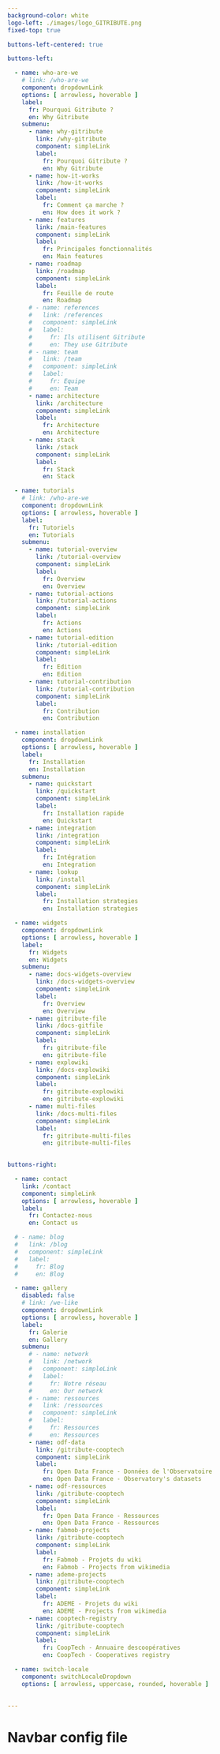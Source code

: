 ```yaml
---
background-color: white
logo-left: ./images/logo_GITRIBUTE.png
fixed-top: true

buttons-left-centered: true

buttons-left: 

  - name: who-are-we 
    # link: /who-are-we
    component: dropdownLink
    options: [ arrowless, hoverable ]
    label: 
      fr: Pourquoi Gitribute ?
      en: Why Gitribute
    submenu: 
      - name: why-gitribute
        link: /why-gitribute
        component: simpleLink
        label: 
          fr: Pourquoi Gitribute ?
          en: Why Gitribute
      - name: how-it-works
        link: /how-it-works
        component: simpleLink
        label: 
          fr: Comment ça marche ?
          en: How does it work ?
      - name: features
        link: /main-features
        component: simpleLink
        label: 
          fr: Principales fonctionnalités
          en: Main features
      - name: roadmap
        link: /roadmap
        component: simpleLink
        label: 
          fr: Feuille de route
          en: Roadmap
      # - name: references
      #   link: /references
      #   component: simpleLink
      #   label: 
      #     fr: Ils utilisent Gitribute 
      #     en: They use Gitribute
      # - name: team
      #   link: /team
      #   component: simpleLink
      #   label: 
      #     fr: Equipe
      #     en: Team
      - name: architecture
        link: /architecture
        component: simpleLink
        label: 
          fr: Architecture
          en: Architecture
      - name: stack
        link: /stack
        component: simpleLink
        label: 
          fr: Stack
          en: Stack

  - name: tutorials
    # link: /who-are-we
    component: dropdownLink
    options: [ arrowless, hoverable ]
    label: 
      fr: Tutoriels
      en: Tutorials
    submenu: 
      - name: tutorial-overview
        link: /tutorial-overview
        component: simpleLink
        label: 
          fr: Overview
          en: Overview
      - name: tutorial-actions
        link: /tutorial-actions
        component: simpleLink
        label: 
          fr: Actions
          en: Actions
      - name: tutorial-edition
        link: /tutorial-edition
        component: simpleLink
        label: 
          fr: Edition
          en: Edition
      - name: tutorial-contribution
        link: /tutorial-contribution
        component: simpleLink
        label: 
          fr: Contribution
          en: Contribution

  - name: installation 
    component: dropdownLink
    options: [ arrowless, hoverable ]
    label: 
      fr: Installation
      en: Installation
    submenu:
      - name: quickstart
        link: /quickstart
        component: simpleLink
        label: 
          fr: Installation rapide
          en: Quickstart
      - name: integration
        link: /integration
        component: simpleLink
        label: 
          fr: Intégration
          en: Integration
      - name: lookup
        link: /install
        component: simpleLink
        label: 
          fr: Installation strategies
          en: Installation strategies

  - name: widgets 
    component: dropdownLink
    options: [ arrowless, hoverable ]
    label: 
      fr: Widgets
      en: Widgets
    submenu:
      - name: docs-widgets-overview
        link: /docs-widgets-overview
        component: simpleLink
        label: 
          fr: Overview
          en: Overview
      - name: gitribute-file
        link: /docs-gitfile
        component: simpleLink
        label: 
          fr: gitribute-file
          en: gitribute-file
      - name: explowiki
        link: /docs-explowiki
        component: simpleLink
        label: 
          fr: gitribute-explowiki
          en: gitribute-explowiki
      - name: multi-files
        link: /docs-multi-files
        component: simpleLink
        label: 
          fr: gitribute-multi-files
          en: gitribute-multi-files
  

buttons-right: 

  - name: contact 
    link: /contact
    component: simpleLink
    options: [ arrowless, hoverable ]
    label: 
      fr: Contactez-nous
      en: Contact us

  # - name: blog
  #   link: /blog
  #   component: simpleLink
  #   label: 
  #     fr: Blog
  #     en: Blog

  - name: gallery
    disabled: false
    # link: /we-like
    component: dropdownLink
    options: [ arrowless, hoverable ]
    label: 
      fr: Galerie
      en: Gallery
    submenu:
      # - name: network
      #   link: /network
      #   component: simpleLink
      #   label: 
      #     fr: Notre réseau
      #     en: Our network
      # - name: ressources
      #   link: /ressources
      #   component: simpleLink
      #   label: 
      #     fr: Ressources
      #     en: Ressources
      - name: odf-data
        link: /gitribute-cooptech
        component: simpleLink
        label: 
          fr: Open Data France - Données de l'Observatoire
          en: Open Data France - Observatory's datasets
      - name: odf-ressources
        link: /gitribute-cooptech
        component: simpleLink
        label: 
          fr: Open Data France - Ressources
          en: Open Data France - Ressources
      - name: fabmob-projects
        link: /gitribute-cooptech
        component: simpleLink
        label: 
          fr: Fabmob - Projets du wiki
          en: Fabmob - Projects from wikimedia
      - name: ademe-projects
        link: /gitribute-cooptech
        component: simpleLink
        label: 
          fr: ADEME - Projets du wiki
          en: ADEME - Projects from wikimedia
      - name: cooptech-registry
        link: /gitribute-cooptech
        component: simpleLink
        label: 
          fr: CoopTech - Annuaire descoopératives
          en: CoopTech - Cooperatives registry

  - name: switch-locale
    component: switchLocaleDropdown
    options: [ arrowless, uppercase, rounded, hoverable ]
    

--- 
```


# Navbar config file
